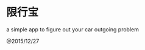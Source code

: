 限行宝
==========================================

a simple app to figure out your car outgoing problem

@2015/12/27
